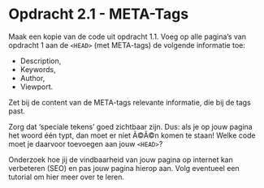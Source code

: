 
# Opdracht 2.1 - META-Tags

Maak een kopie van de code uit opdracht 1.1. Voeg op alle pagina’s van opdracht 1 aan de `<HEAD>` (met META-tags) de volgende informatie toe:

- Description,
- Keywords,
- Author,
- Viewport.

Zet bij de content van de META-tags relevante informatie, die bij de tags past.

Zorg dat ‘speciale tekens’ goed zichtbaar zijn.
Dus: als je op jouw pagina het woord één typt, dan moet er niet Ã©Ã©n komen te staan! Welke code moet je daarvoor toevoegen aan jouw `<HEAD>`?

Onderzoek hoe jij de vindbaarheid van jouw pagina op internet kan verbeteren (SEO) en pas jouw pagina hierop aan. Volg eventueel een tutorial om hier meer over te leren.
